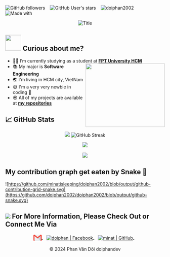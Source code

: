 <img alt="GitHub followers" src="https://img.shields.io/github/followers/doiphan2002?style=social"> &nbsp;&nbsp; <img alt="GitHub User's stars" src="https://img.shields.io/github/stars/doiphan2002?style=social"> &nbsp;&nbsp; <img src="https://komarev.com/ghpvc/?username=doiphan2002&label=Profile%20views&color=brightgreen&style=flat" alt="doiphan2002"/> &nbsp;&nbsp; <img src="https://img.shields.io/badge/Made%20with-Markdown-1f425f.svg" alt="Made with"/>

<div align="center">
  <img src="https://readme-typing-svg.herokuapp.com?font=Architects+Daughter&color=%2338C2FF&size=50&center=true&vCenter=true&height=60&width=600&lines=Hii!+I'm+doiphandev;Phan+Van+Doi..;Eager+to+learn+and+grow!;Welcome+to+my+profile!" alt="Title"></img>
</div>

## <img src="https://raw.githubusercontent.com/nixin72/nixin72/master/wave.gif" width="50px" height="50px"></img> Curious about me?


- 👨‍💻 I’m currently studying as a student at [**FPT University HCM**](https://hcmuni.fpt.edu.vn/)<img src="https://media4.giphy.com/media/v1.Y2lkPTc5MGI3NjExMXMyMnE5a3EwMHV4OWpkOW02d3cyaGwwYXI4bmphcHd5cjFiaGI3dSZlcD12MV9pbnRlcm5hbF9naWZfYnlfaWQmY3Q9Zw/13HBDT4QSTpveU/giphy.webp" width="250" height="200" align="right"/>
- 📚 My major is **Software Engineering**
- 🌏 I'm living in HCM city, VietNam
- 😅 I'm a very very newbie in coding 🐧
- 😎 All of my projects are available at [**my repositories**](https://github.com/doiphan2002?tab=repositories)

## 📈  GitHub Stats

<p align="center">
  <img height="150em" src="https://github-readme-stats.vercel.app/api/top-langs/?username=doiphan2002&show_icons=true&theme=tokyonight&hide_border=true&show=reviews"/>
  <img height="150em" src="https://github-readme-stats.vercel.app/api/?username=doiphan2002&theme=tokyonight&hide_border=true&date_format=j%2Fn%5B%2FY%5D" alt="GitHub Streak"/>
  <div align="center">
    <img src="http://github-readme-streak-stats.herokuapp.com?user=doiphan2002&ayout=compact&hide_border=true&theme=tokyonight&cache_seconds=86400&hide=html,css,scss,handlebars" />
  </div>
</p>

<p align="center">
  <img src="https://readme-typing-svg.herokuapp.com?font=Fira+Code&weight=500&size=22&duration=2000&pause=1000&width=435&lines=Thanks+for+watching+my+profile!">
</p>

## My contribution graph get eaten by Snake 🐍
![https://github.com/minatisleeping/doiphan2002/blob/output/github-contribution-grid-snake.svg](https://github.com/doiphan2002/doiphan2002/blob/output/github-snake.svg)


## <img src='https://raw.githubusercontent.com/ShahriarShafin/ShahriarShafin/main/Assets/handshake.gif' width="5%"> For More Information, Please Check Out or Connect Me Via


<p align="center">
  <a href="mailto:phanvangioi1361@gmail.com" >
    <img align="center" alt="doiphan | Gmail" width="26px" src="https://github.com/SatYu26/SatYu26/blob/master/Assets/Gmail.svg" />
  </a> &nbsp;&nbsp;
  
  <a href="https://www.facebook.com/profile.php?id=100006956654802" target="_blank">
      <img align="center" alt="doiphan | Facebook" width="24px" src="https://upload.wikimedia.org/wikipedia/en/thumb/0/04/Facebook_f_logo_%282021%29.svg/100px-Facebook_f_logo_%282021%29.svg.png" />
  </a> &nbsp;&nbsp;
  
  <a href="https://profile-summary-for-github.herokuapp.com/user/doiphan2002" target="_blank">
    <img align="center" alt="minat | GitHub" width="26px" src="https://upload.wikimedia.org/wikipedia/commons/thumb/a/ae/Github-desktop-logo-symbol.svg/1024px-Github-desktop-logo-symbol.svg.png" />
  </a> &nbsp;&nbsp;
<p> 

<div align="center">
  &copy; 2024 Phan Văn Dõi doiphandev  
</div#   d o i p h a n 2 0 0 2 
 
 